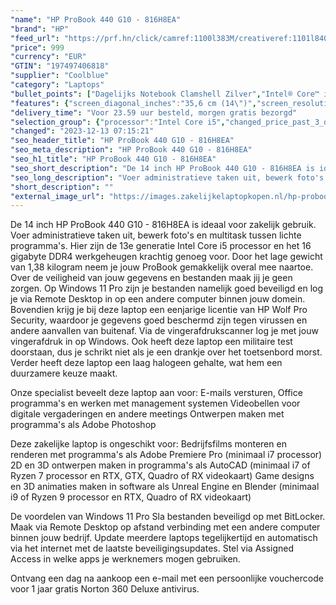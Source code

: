```yaml
---
"name": "HP ProBook 440 G10 - 816H8EA"
"brand": "HP"
"feed_url": "https://prf.hn/click/camref:1100l383M/creativeref:1101l84031/destination:https%3A%2F%2Fwww.coolblue.nl%2Fproduct%2F932944"
"price": 999
"currency": "EUR"
"GTIN": "197497406818"
"supplier": "Coolblue"
"category": "Laptops"
"bullet_points": ["Dagelijks Notebook Clamshell Zilver","Intel® Core™ i5 i5-1335U 1,3 GHz","35,6 cm (14\") Full HD 1920 x 1080 Pixels IPS LED backlight 16:9","16 GB DDR4-SDRAM 3200 MHz 1 x 16 GB","512 GB SSD","Intel Iris Xe Graphics","Wi-Fi 6E (802.11ax) Ethernet LAN 10,100,1000 Mbit/s Bluetooth 5.2","Lithium-Ion (Li-Ion) 51 Wh 65 W","Windows 11 Pro"]
"features": {"screen_diagonal_inches":"35,6 cm (14\")","screen_resolution":"1920 x 1080 Pixels","processor_family":"Intel® Core™ i5","memory_size":"16 GB","memory_type":"DDR4-SDRAM","total_storage_space":"512 GB","operating_system":"Windows 11 Pro","battery_capacity":"51 Wh","width":"321,9 mm","depth":"213,9 mm","height":"19,9 mm","weight":"1,38 kg"}
"delivery_time": "Voor 23.59 uur besteld, morgen gratis bezorgd"
"selection_group": {"processor":"Intel Core i5","changed_price_past_3_days":false,"product_family":"ProBook"}
"changed": "2023-12-13 07:15:21"
"seo_header_title": "HP ProBook 440 G10 - 816H8EA"
"seo_meta_description": "HP ProBook 440 G10 - 816H8EA"
"seo_h1_title": "HP ProBook 440 G10 - 816H8EA"
"seo_short_description": "De 14 inch HP ProBook 440 G10 - 816H8EA is ideaal voor zakelijk gebruik."
"seo_long_description": "Voer administratieve taken uit, bewerk foto's en multitask tussen lichte programma's. Hier zijn de 13e generatie Intel Core i5 processor en het 16 gigabyte DDR4 werkgeheugen krachtig genoeg voor. Door het lage gewicht van 1,38 kilogram neem je jouw ProBook gemakkelijk overal mee naartoe. Over de veiligheid van jouw gegevens en bestanden maak jij je geen zorgen. Op Windows 11 Pro zijn je bestanden namelijk goed beveiligd en log je via Remote Desktop in op een andere computer binnen jouw domein. Bovendien krijg je bij deze laptop een eenjarige licentie van HP Wolf Pro Security, waardoor je gegevens goed beschermd zijn tegen virussen en andere aanvallen van buitenaf. Via de vingerafdrukscanner log je met jouw vingerafdruk in op Windows. Ook heeft deze laptop een militaire test doorstaan, dus je schrikt niet als je een drankje over het toetsenbord morst. Verder heeft deze laptop een laag halogeen gehalte, wat hem een duurzamere keuze maakt. \r\n\r\nOnze specialist beveelt deze laptop aan voor:\r\nE-mails versturen, Office programma's en werken met management systemen\r\nVideobellen voor digitale vergaderingen en andere meetings\r\nOntwerpen maken met programma's als Adobe Photoshop\r\n\r\n\r\nDeze zakelijke laptop is ongeschikt voor:\r\nBedrijfsfilms monteren en renderen met programma's als Adobe Premiere Pro (minimaal i7 processor)\r\n2D en 3D ontwerpen maken in programma's als AutoCAD (minimaal i7 of Ryzen 7 processor en RTX, GTX, Quadro of RX videokaart)\r\nGame designs en 3D animaties maken in software als Unreal Engine en Blender (minimaal i9 of Ryzen 9 processor en RTX, Quadro of RX videokaart)\r\n\r\n\r\nDe voordelen van Windows 11 Pro\r\nSla bestanden beveiligd op met BitLocker. \r\nMaak via Remote Desktop op afstand verbinding met een andere computer binnen jouw bedrijf. \r\nUpdate meerdere laptops tegelijkertijd en automatisch via het internet met de laatste beveiligingsupdates. \r\nStel via Assigned Access in welke apps je werknemers mogen gebruiken. \r\n\r\n \r\nOntvang een dag na aankoop een e-mail met een persoonlijke vouchercode voor 1 jaar gratis Norton 360 Deluxe antivirus."
"short_description": ""
"external_image_url": "https://images.zakelijkelaptopkopen.nl/hp-probook-440-g10-816h8ea.webp"
---
```


De 14 inch HP ProBook 440 G10 - 816H8EA is ideaal voor zakelijk gebruik. Voer administratieve taken uit, bewerk foto's en multitask tussen lichte programma's. Hier zijn de 13e generatie Intel Core i5 processor en het 16 gigabyte DDR4 werkgeheugen krachtig genoeg voor. Door het lage gewicht van 1,38 kilogram neem je jouw ProBook gemakkelijk overal mee naartoe. Over de veiligheid van jouw gegevens en bestanden maak jij je geen zorgen. Op Windows 11 Pro zijn je bestanden namelijk goed beveiligd en log je via Remote Desktop in op een andere computer binnen jouw domein. Bovendien krijg je bij deze laptop een eenjarige licentie van HP Wolf Pro Security, waardoor je gegevens goed beschermd zijn tegen virussen en andere aanvallen van buitenaf. Via de vingerafdrukscanner log je met jouw vingerafdruk in op Windows. Ook heeft deze laptop een militaire test doorstaan, dus je schrikt niet als je een drankje over het toetsenbord morst. Verder heeft deze laptop een laag halogeen gehalte, wat hem een duurzamere keuze maakt.

Onze specialist beveelt deze laptop aan voor:
E-mails versturen, Office programma's en werken met management systemen
Videobellen voor digitale vergaderingen en andere meetings
Ontwerpen maken met programma's als Adobe Photoshop


Deze zakelijke laptop is ongeschikt voor:
Bedrijfsfilms monteren en renderen met programma's als Adobe Premiere Pro (minimaal i7 processor)
2D en 3D ontwerpen maken in programma's als AutoCAD (minimaal i7 of Ryzen 7 processor en RTX, GTX, Quadro of RX videokaart)
Game designs en 3D animaties maken in software als Unreal Engine en Blender (minimaal i9 of Ryzen 9 processor en RTX, Quadro of RX videokaart)


De voordelen van Windows 11 Pro
Sla bestanden beveiligd op met BitLocker.
Maak via Remote Desktop op afstand verbinding met een andere computer binnen jouw bedrijf.
Update meerdere laptops tegelijkertijd en automatisch via het internet met de laatste beveiligingsupdates.
Stel via Assigned Access in welke apps je werknemers mogen gebruiken.

 
Ontvang een dag na aankoop een e-mail met een persoonlijke vouchercode voor 1 jaar gratis Norton 360 Deluxe antivirus.